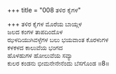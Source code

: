+++
title = "008 ತಳಿರ ಕೈಗಳ"

+++
ತಳಿರ ಕೈಗಳ ಮೊರೆಯ ಬಾಯ್ಗಳ  
ಜಲದ ಕಂಗಳ ತಾಪದಿಂದೊಳ  
ಝಳದಿಯುಗಿವಳ್ಳೆಗಳ ಬಲು ಭಯವಾಂತ ಕೊರಳುಗಳ   
ಕಳಕಳದ ಕಾಲುವೆಯ ಭಂಗದ  
ಹೊಳಹುಗಳ ಹೋಲುವೆಯ ಸವ್ಯಾ  
ಕುಲರ ಕಂಡನು ಭೀಮನೇನೇನೆಂದು ಬೆಸಗೊಂಡ     ॥8॥